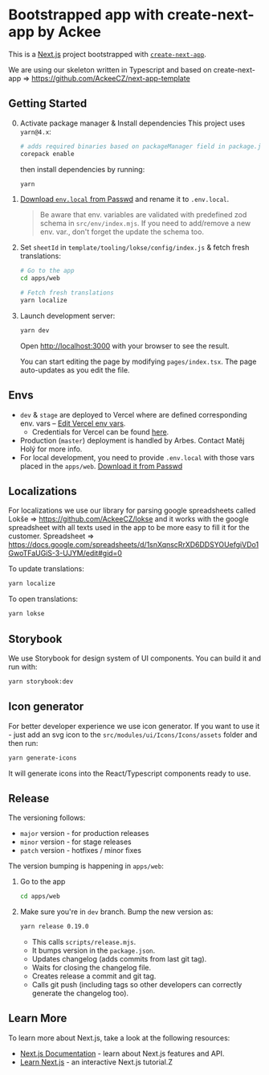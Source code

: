 # Bootstrapped app with create-next-app by Ackee

This is a [Next.js](https://nextjs.org/) project bootstrapped with [`create-next-app`](https://github.com/vercel/next.js/tree/canary/packages/create-next-app).

We are using our skeleton written in Typescript and based on create-next-app => https://github.com/AckeeCZ/next-app-template

## Getting Started

0. Activate package manager & Install dependencies
   This project uses `yarn@4.x`:

    ```sh
    # adds required binaries based on packageManager field in package.json
    corepack enable
    ```

    then install dependencies by running:

    ```sh
    yarn
    ```

1. [Download `env.local` from Passwd](https://ackee.passwd.team/secrets/3vA3iG87ziu3RAchXXUM) and rename it to `.env.local`.

    > Be aware that env. variables are validated with predefined zod schema in `src/env/index.mjs`.
    > If you need to add/remove a new env. var., don't forget the update the schema too.

2. Set `sheetId` in `template/tooling/lokse/config/index.js` & fetch fresh translations:

    ```sh
    # Go to the app
    cd apps/web

    # Fetch fresh translations
    yarn localize
    ```

3. Launch development server:

    ```sh
    yarn dev
    ```

    Open [http://localhost:3000](http://localhost:3000) with your browser to see the result.

    You can start editing the page by modifying `pages/index.tsx`. The page auto-updates as you edit the file.

## Envs

-   `dev` & `stage` are deployed to Vercel where are defined corresponding env. vars – [Edit Vercel env vars](https://vercel.com/frontend-ackeecz/efactoring/settings/environment-variables).
    -   Credentials for Vercel can be found [here](https://ackee.passwd.team/secrets/ndFdjQT50bIsLFintjlU).
-   Production (`master`) deployment is handled by Arbes. Contact Matěj Holý for more info.
-   For local development, you need to provide `.env.local` with those vars placed in the `apps/web`. [Download it from Passwd](https://ackee.passwd.team/secrets/23LeUdfz8TU7h2LklOcR)

## Localizations

For localizations we use our library for parsing google spreadsheets called Lokše => https://github.com/AckeeCZ/lokse and it works with the google spreadsheet with all texts used in the app to be more easy to fill it for the customer.
Spreadsheet => https://docs.google.com/spreadsheets/d/1snXqnscRrXD6DDSYOUefgiVDo1GwoTFaUGiS-3-UJYM/edit#gid=0

To update translations:

```bash
yarn localize
```

To open translations:

```sh
yarn lokse
```

## Storybook

We use Storybook for design system of UI components. You can build it and run with:

```bash
yarn storybook:dev
```

## Icon generator

For better developer experience we use icon generator. If you want to use it - just add an svg icon to the `src/modules/ui/Icons/Icons/assets` folder and then run:

```bash
yarn generate-icons
```

It will generate icons into the React/Typescript components ready to use.

## Release

The versioning follows:

-   `major` version - for production releases
-   `minor` version - for stage releases
-   `patch` version - hotfixes / minor fixes

The version bumping is happening in `apps/web`:

1. Go to the app

    ```sh
    cd apps/web
    ```

2. Make sure you're in `dev` branch. Bump the new version as:

    ```sh
    yarn release 0.19.0
    ```

    - This calls `scripts/release.mjs`.
    - It bumps version in the `package.json`.
    - Updates changelog (adds commits from last git tag).
    - Waits for closing the changelog file.
    - Creates release a commit and git tag.
    - Calls git push (including tags so other developers can correctly generate the changelog too).

## Learn More

To learn more about Next.js, take a look at the following resources:

-   [Next.js Documentation](https://nextjs.org/docs) - learn about Next.js features and API.
-   [Learn Next.js](https://nextjs.org/learn) - an interactive Next.js tutorial.Z
